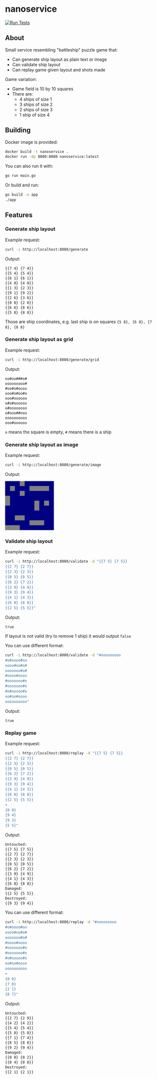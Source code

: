 # nanoservice

[![Run Tests](https://github.com/Slava0135/nanoservice/actions/workflows/test.yml/badge.svg?branch=develop)](https://github.com/Slava0135/nanoservice/actions/workflows/test.yml)

## About

Small service resembling "battleship" puzzle game that:

* Can generate ship layout as plain text or image
* Can validate ship layout
* Can replay game given layout and shots made

Game variation:

* Game field is 10 by 10 squares
* There are:
  * 4 ships of size 1
  * 3 ships of size 2
  * 2 ships of size 3
  * 1 ship of size 4

## Building

Docker image is provided:

```sh
docker build -t nanoservice .
docker run -dp 8080:8080 nanoservice:latest
```

You can also run it with:

```sh
go run main.go
```

Or build and run:

```sh
go build -o app
./app
```

## Features

### Generate ship layout

Example request:

```sh
curl -i http://localhost:8080/generate
```

Output:

```text
{{7 4} {7 4}}
{{5 4} {5 4}}
{{6 1} {6 1}}
{{4 0} {4 0}}
{{1 3} {2 3}}
{{9 1} {9 2}}
{{2 6} {3 6}}
{{0 8} {2 8}}
{{6 6} {8 6}}
{{5 8} {8 8}}
```

Those are ship coordinates, e.g. last ship is on squares `{5 8}, {6 8}, {7 8}, {8 8}`

### Generate ship layout as grid

Example request:

```sh
curl -i http://localhost:8080/generate/grid
```

Output:

```text
oo#oo###o#
ooooooooo#
#oo#o#oooo
ooo#o#oo#o
ooo#oooooo
o#o#oooooo
o#oooooooo
o#ooo##ooo
oooooooooo
ooo#oooooo
```

`o` means the square is empty, `#` means there is a ship

### Generate ship layout as image

Example request:

```sh
curl -i http://localhost:8080/generate/image
```

Output:

![example](generation-example.png)

### Validate ship layout

Example request:

```sh
curl -i http://localhost:8080/validate -d "{{7 5} {7 5}}
{{2 7} {2 7}}
{{2 3} {2 3}}
{{0 5} {0 5}}
{{6 2} {7 2}}
{{3 9} {4 9}}
{{9 3} {9 4}}
{{4 1} {4 3}}
{{6 8} {8 8}}
{{2 5} {5 5}}"
```

Output:

```text
true
```

If layout is not valid (try to remove 1 ship) it would output `false`

You can use different format:

```sh
curl -i http://localhost:8080/validate -d "#ooooooooo
#o#oooo#oo
oooo#oo#o#
ooooooo#o#
#oooo#oooo
#ooooooo#o
#ooooooo#o
#o#ooooo#o
oo#oo#oooo
oooooooooo"
```

Output:

```text
true
```

### Replay game

Example request:

```sh
curl -i http://localhost:8080/replay -d "{{7 5} {7 5}}
{{2 7} {2 7}}
{{2 3} {2 3}}
{{0 5} {0 5}}
{{6 2} {7 2}}
{{3 9} {4 9}}
{{9 3} {9 4}}
{{4 1} {4 3}}
{{6 8} {8 8}}
{{2 5} {5 5}}
+
{0 0}
{9 4}
{9 3}
{5 5}"
```

Output:

```text
Untouched:
{{7 5} {7 5}}
{{2 7} {2 7}}
{{2 3} {2 3}}
{{0 5} {0 5}}
{{6 2} {7 2}}
{{3 9} {4 9}}
{{4 1} {4 3}}
{{6 8} {8 8}}
Damaged:
{{2 5} {5 5}}
Destroyed:
{{9 3} {9 4}}
```

You can use different format:

```sh
curl -i http://localhost:8080/replay -d "#ooooooooo
#o#oooo#oo
oooo#oo#o#
ooooooo#o#
#oooo#oooo
#ooooooo#o
#ooooooo#o
#o#ooooo#o
oo#oo#oooo
oooooooooo
+
{0 0}
{7 0}
{2 1}
{0 7}"
```

Output:

```text
Untouched:
{{2 7} {2 9}}
{{4 2} {4 2}}
{{5 4} {5 4}}
{{5 8} {5 8}}
{{7 1} {7 4}}
{{8 5} {8 8}}
{{9 2} {9 4}}
Damaged:
{{0 0} {0 2}}
{{0 4} {0 8}}
Destroyed:
{{2 1} {2 1}}
```
